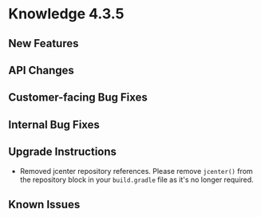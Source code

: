 # Knowledge 4.3.5

## New Features


## API Changes


## Customer-facing Bug Fixes


## Internal Bug Fixes


## Upgrade Instructions
- Removed jcenter repository references. Please remove `jcenter()` from the repository block in your `build.gradle` file as it's no longer required.

## Known Issues


